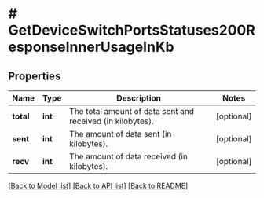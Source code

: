 # # GetDeviceSwitchPortsStatuses200ResponseInnerUsageInKb

## Properties

Name | Type | Description | Notes
------------ | ------------- | ------------- | -------------
**total** | **int** | The total amount of data sent and received (in kilobytes). | [optional]
**sent** | **int** | The amount of data sent (in kilobytes). | [optional]
**recv** | **int** | The amount of data received (in kilobytes). | [optional]

[[Back to Model list]](../../README.md#models) [[Back to API list]](../../README.md#endpoints) [[Back to README]](../../README.md)
